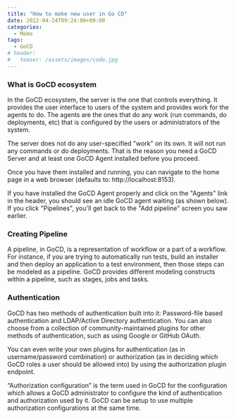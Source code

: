 ```yaml
---
title: "How to make new user in Go CD"
date: 2022-04-24T09:24:00+09:00
categories:
  - Memo
tags:
  - GoCD
# header:
#   teaser: /assets/images/code.jpg
---
```

### What is GoCD ecosystem
In the GoCD ecosystem, the server is the one that controls everything. It provides the user interface to users of the system and provides work for the agents to do. The agents are the ones that do any work (run commands, do deployments, etc) that is configured by the users or administrators of the system.

The server does not do any user-specified "work" on its own. It will not run any commands or do deployments. That is the reason you need a GoCD Server and at least one GoCD Agent installed before you proceed.

Once you have them installed and running, you can navigate to the home page in a web browser (defaults to: http://localhost:8153).

If you have installed the GoCD Agent properly and click on the "Agents" link in the header, you should see an idle GoCD agent waiting (as shown below). If you click "Pipelines", you'll get back to the "Add pipeline" screen you saw earlier.

### Creating Pipeline
A pipeline, in GoCD, is a representation of workflow or a part of a workflow. For instance, if you are trying to automatically run tests, build an installer and then deploy an application to a test environment, then those steps can be modeled as a pipeline. GoCD provides different modeling constructs within a pipeline, such as stages, jobs and tasks.


### Authentication
GoCD has two methods of authentication built into it: Password-file based authentication and LDAP/Active Directory authentication. You can also choose from a collection of community-maintained plugins for other methods of authentication, such as using Google or GitHub OAuth.

You can even write your own plugins for authentication (as in username/password combination) or authorization (as in deciding which GoCD roles a user should be allowed into) by using the authorization plugin endpoint.

“Authorization configuration” is the term used in GoCD for the configuration which allows a GoCD administrator to configure the kind of authentication and authorization used by it. GoCD can be setup to use multiple authorization configurations at the same time.